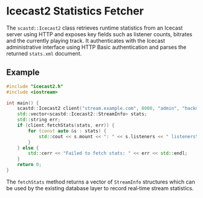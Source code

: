 # Icecast2 Statistics Fetcher

The `scastd::Icecast2` class retrieves runtime statistics from an Icecast server using
HTTP and exposes key fields such as listener counts, bitrates and the currently
playing track. It authenticates with the Icecast administrative interface using
HTTP Basic authentication and parses the returned `stats.xml` document.

## Example

```cpp
#include "icecast2.h"
#include <iostream>

int main() {
    scastd::Icecast2 client("stream.example.com", 8000, "admin", "hackme");
    std::vector<scastd::Icecast2::StreamInfo> stats;
    std::string err;
    if (client.fetchStats(stats, err)) {
        for (const auto &s : stats) {
            std::cout << s.mount << ": " << s.listeners << " listeners\n";
        }
    } else {
        std::cerr << "Failed to fetch stats: " << err << std::endl;
    }
    return 0;
}
```

The `fetchStats` method returns a vector of `StreamInfo` structures which can be
used by the existing database layer to record real‑time stream statistics.

